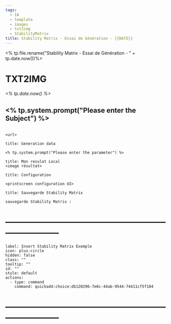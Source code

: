 ```yaml
---
tags:
  - IA
  - template
  - images
  - txt2img
  - StabilityMatrix
title: Stability Matrix - Essai de Génération - {{DATE}}
---
```

<% tp.file.rename("Stability Matrix - Essai de Génération - " + tp.date.now())%>
# TXT2IMG

###### <% tp.date.now() %>
## <% tp.system.prompt("Please enter the Subject") %> 

```embed

<url>
```
 
```ad-quote
title: Generation data

<% tp.system.prompt("Please enter the parameter") %>

```

```ad-success
title: Mon resulat Local 
<image résultat>
```

```ad-info
title: Configuration

<printscreen configuration UI>

```

```ad-caution
title: Sauvegarde Stability Matrix

sauvegarde Stability Matrix : 
```

# ————————————————————————

```meta-bind-button
label: Insert Stability Matrix Exemple
icon: plus-circle
hidden: false
class: ""
tooltip: ""
id: ""
style: default
actions:
  - type: command
    command: quickadd:choice:db120296-7e0c-44ab-9544-74411cf5f104
```
# ————————————————————————

